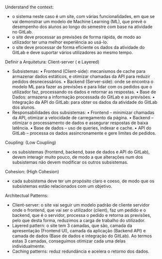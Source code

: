 Understand the context: 
- o sistema neste caso é um site, com várias funcionalidades, em que se vai demonstrar um modelo de Machine Learning (ML), que prevê o desempenho dos alunos ao longo do semestre com base na atividade no GitLab.
- o site deve processar as previsões de forma rápida, de modo ao utilizador ter uma melhor experiência ao usá-lo.
- o site deve processar de forma eficiente os dados da atividade do GitLab e deve suportar vários utilizadores ao mesmo tempo.

Definir a Arquitetura: Client-server ( e Layered)
- Subsistemas:
•	Frontend (Client-side): mecanismos de cache para armazenar dados estáticos, e otimizar chamadas da API para reduzir pedidos desnecessários.
•	Backend (Server-side): onde se encontra o modelo ML para fazer as previsões e para lidar com os pedidos que o utilizador faz, processando os dados e retornar as respostas.
•	Base de Dados: armazena a informação processada	do GitLab e as previsões.
•	Integração da API do GitLab: para obter os dados da atividade do GitLab dos alunos.
- Responsabilidades dos subsistemas:
•	Frontend – minimizar chamadas da API, otimizar a velocidade de carregamento da página.
•	Backend – otimizar o processamento de dados e assegurar respostas de baixa latência.
•	Base de dados – uso de queries, indexar e cache.
•	API do GitLab – processa os dados assincronamente e gere limites de pedidos.


Coupling: (Low Coupling)
- os subsistemas (frontend, backend, base de dados e API do GitLab), devem interagir muito pouco, de modo a que alterações num dos subsistemas não devem modificar os outros subsistemas.


Cohesion: (High Cohesion)
- cada subsistema deve ter um propósito claro e coeso, de modo que os subsistemas estão relacionados com um objetivo.

Architectual Patterns:
- Client-server: o site vai seguir um modelo padrão de cliente servidor onde o frontend, que vai ser o utilizador (client), faz um pedido e o backend, que é o servidor, processa o pedido e retorna as previsões, pelo que desta forma, reduzimos a carga de trabalho do utilizador.
- Layered pattern: o site tem 3 camadas, que são, camada da apresentação (Frontend UI), camada da aplicação (Backend API) e camada de dados (Base de dados e integração do GitLab). Ao termos estas 3 camadas, conseguimos otimizar cada uma delas individualmente. 
- Caching patterns: reduz redundância e acelera o retorno dos dados.
